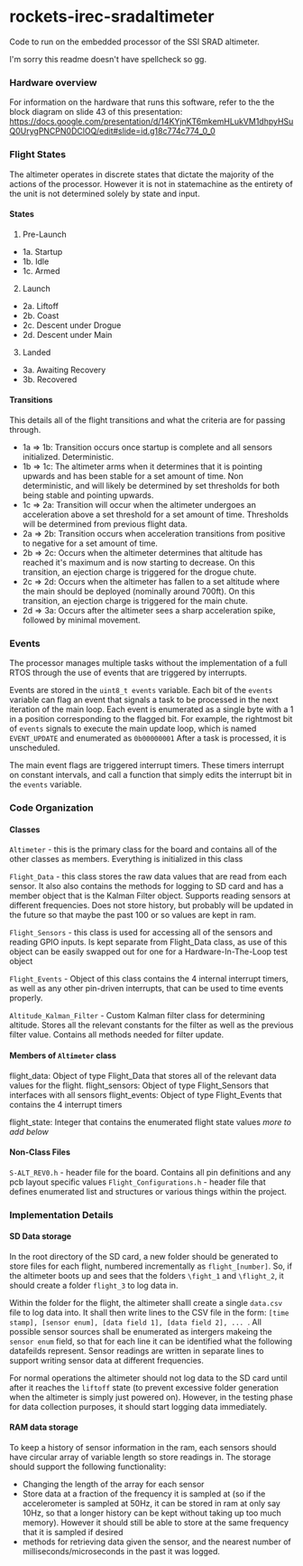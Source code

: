 # rockets-irec-sradaltimeter

Code to run on the embedded processor of the SSI SRAD altimeter.

I'm sorry this readme doesn't have spellcheck so gg.

### Hardware overview
For information on the hardware that runs this software, refer to the the block diagram on slide 43 of this presentation: https://docs.google.com/presentation/d/14KYjnKT6mkemHLukVM1dhpyHSuQ0UrygPNCPN0DClOQ/edit#slide=id.g18c774c774_0_0

### Flight States
The altimeter operates in discrete states that dictate the majority of the actions of the processor. However it is not in statemachine as the entirety of the unit is not determined solely by state and input.

#### States
1. Pre-Launch  
 - 1a. Startup  
 - 1b. Idle
 - 1c. Armed
2. Launch
 - 2a. Liftoff
 - 2b. Coast 
 - 2c. Descent under Drogue 
 - 2d. Descent under Main
3. Landed
 - 3a. Awaiting Recovery
 - 3b. Recovered 

#### Transitions 

This details all of the flight transitions and what the criteria are for passing through. 
 - 1a => 1b: Transition occurs once startup is complete and all sensors initialized. Deterministic.
 - 1b => 1c: The altimeter arms when it determines that it is pointing upwards and has been stable for a set amount of time. Non deterministic, and will likely be determined by set thresholds for both being stable and pointing upwards.
 - 1c => 2a: Transition will occur when the altimeter undergoes an acceleration above a set threshold for a set amount of time. Thresholds will be determined from previous flight data.
 - 2a => 2b: Transition occurs when acceleration transitions from positive to negative for a set amount of time.
 - 2b => 2c: Occurs when the altimeter determines that altitude has reached it's maximum and is now starting to decrease. On this transition, an ejection charge is triggered for the drogue chute.
 - 2c => 2d: Occurs when the altimeter has fallen to a set altitude where the main should be deployed (nominally around 700ft). On this transition, an ejection charge is triggered for the main chute.
 - 2d => 3a: Occurs after the altimeter sees a sharp acceleration spike, followed by minimal movement.
 

### Events

The processor manages multiple tasks without the implementation of a full RTOS through the use of events that are triggered by interrupts.

Events are stored in the `uint8_t events` variable. Each bit of the `events` variable can flag an event that signals a task to be processed in the next iteration of the main loop. Each event is enumerated as a single byte with a 1 in a position corresponding to the flagged bit. For example, the rightmost bit of `events` signals to execute the main update loop, which is named `EVENT_UPDATE` and enumerated as `0b00000001` After a task is processed, it is unscheduled. 

The main event flags are triggered interrupt timers. These timers interrupt on constant intervals, and call a function that simply edits the interrupt bit in the `events` variable.

### Code Organization

#### Classes

`Altimeter` - this is the primary class for the board and contains all of the other classes as members. Everything is initialized in this class

`Flight_Data` - this class stores the raw data values that are read from each sensor. It also also contains the methods for logging to SD card and has a member object that is the Kalman Filter object. Supports reading sensors at different frequencies. Does not store history, but probably will be updated in the future so that maybe the past 100 or so values are kept in ram.


`Flight_Sensors` - this class is used for accessing all of the sensors and reading GPIO inputs. Is kept separate from Flight_Data class, as use of this object can be easily swapped out for one for a Hardware-In-The-Loop test object

`Flight_Events` - Object of this class contains the 4 internal interrupt timers, as well as any other pin-driven interrupts, that can be used to time events properly. 

`Altitude_Kalman_Filter` - Custom Kalman filter class for determining altitude. Stores all the relevant constants for the filter as well as the previous filter value. Contains all methods needed for filter update. 

#### Members of `Altimeter` class

flight_data: Object of type Flight_Data that stores all of the relevant data values for the flight. 
flight_sensors: Object of type Flight_Sensors that interfaces with all sensors
flight_events: Object of type Flight_Events that contains the 4 interrupt timers

flight_state: Integer that contains the enumerated flight state values
*more to add below* 


#### Non-Class Files

`S-ALT_REV0.h` - header file for the board. Contains all pin definitions and any pcb layout specific values
`Flight_Configurations.h` - header file that defines enumerated list and structures or various things within the project.

### Implementation Details

#### SD Data storage

In the root directory of the SD card, a new folder should be generated to store files for each flight, numbered incrementally as `flight_[number]`. So, if the altimeter boots up and sees that the folders `\fight_1` and `\flight_2`, it should create a folder `flight_3` to log data in. 

Within the folder for the flight, the altimeter shalll create a single `data.csv` file to log data into. It shall then write lines to the CSV file in the form: `[time stamp], [sensor enum], [data field 1], [data field 2], ... `. All possible sensor sources shall be enumerated as intergers makeing the `sensor enum` field, so that for each line it can be identified what the following datafeilds represent. Sensor readings are written in separate lines to support writing sensor data at different frequencies.

For normal operations the altimeter should not log data to the SD card until after it reaches the `liftoff` state (to prevent excessive folder generation when the altimeter is simply just powered on). However, in the testing phase for data collection purposes, it should start logging data immediately. 

#### RAM data storage

To keep a history of sensor information in the ram, each sensors should have circular array of variable length so store readings in. The storage should support the following functionality:
- Changing the length of the array for each sensor
- Store data at a fraction of the frequency it is sampled at (so if the accelerometer is sampled at 50Hz, it can be stored in ram at only say 10Hz, so that a longer history can be kept without taking up too much memory). However it should still be able to store at the same frequency that it is sampled if desired
- methods for retrieving data given the sensor, and the nearest number of milliseconds/microseconds in the past it was logged.

